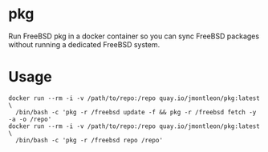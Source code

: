 # pkg
Run FreeBSD pkg in a docker container so you can sync FreeBSD packages without running a dedicated FreeBSD system.

# Usage
```
docker run --rm -i -v /path/to/repo:/repo quay.io/jmontleon/pkg:latest \
  /bin/bash -c 'pkg -r /freebsd update -f && pkg -r /freebsd fetch -y -a -o /repo'
docker run --rm -i -v /path/to/repo:/repo quay.io/jmontleon/pkg:latest \
  /bin/bash -c 'pkg -r /freebsd repo /repo'
```
